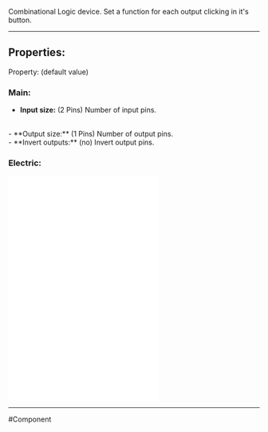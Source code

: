 Combinational Logic device.
Set a function for each output clicking in it's button.

---

## Properties:
Property: (default value)

### Main:
- **Input size:** (2 Pins)
   Number of input pins.
<br>
- **Output size:** (1 Pins)
   Number of output pins.
<br>
- **Invert outputs:** (no)
   Invert output pins.

### Electric:
![](1-Circuit/Components/08-Logic/Logic%20Components.md#Inputs)
![](1-Circuit/Components/08-Logic/Logic%20Components.md#Outputs)
![](1-Circuit/Components/08-Logic/Logic%20Components.md#Edges)

---

#Component 